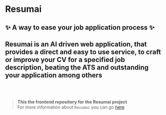 # Resumai
## :sparkles: A way to ease your job application process :sparkles:

**Resumai is an AI driven web application, that provides a direct and easy to use service, to craft or improve your CV for a specified job description, beating the ATS and outstanding your application among others**
---
<br>
<br>

> **This the frontend repository for the Resumai project** <br> For more information about `Resumai` you can go [here]()